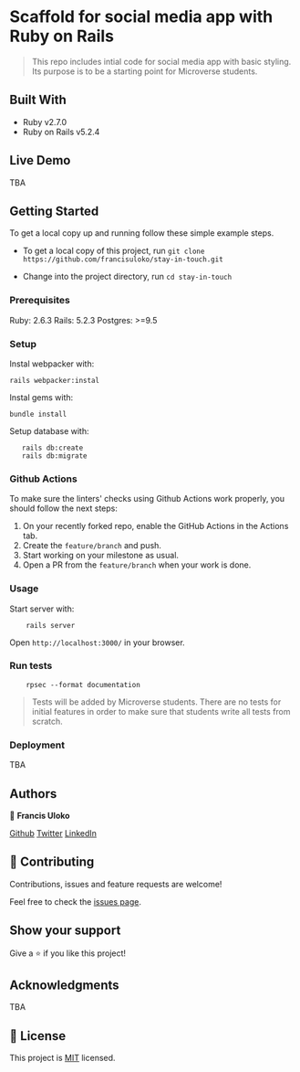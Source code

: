 # Scaffold for social media app with Ruby on Rails

> This repo includes intial code for social media app with basic styling. Its purpose is to be a starting point for Microverse students.

## Built With

- Ruby v2.7.0
- Ruby on Rails v5.2.4

## Live Demo

TBA


## Getting Started

To get a local copy up and running follow these simple example steps.

- To get a local copy of this project, run
`git clone https://github.com/francisuloko/stay-in-touch.git`

- Change into the project directory, run
`cd stay-in-touch`

### Prerequisites

Ruby: 2.6.3
Rails: 5.2.3
Postgres: >=9.5

### Setup
Instal webpacker with:

```
rails webpacker:instal
```

Instal gems with:

```
bundle install
```

Setup database with:

```
   rails db:create
   rails db:migrate
```

### Github Actions

To make sure the linters' checks using Github Actions work properly, you should follow the next steps:

1. On your recently forked repo, enable the GitHub Actions in the Actions tab.
2. Create the `feature/branch` and push.
3. Start working on your milestone as usual.
4. Open a PR from the `feature/branch` when your work is done.


### Usage

Start server with:

```
    rails server
```

Open `http://localhost:3000/` in your browser.

### Run tests

```
    rpsec --format documentation
```

> Tests will be added by Microverse students. There are no tests for initial features in order to make sure that students write all tests from scratch.

### Deployment

TBA

## Authors

👤 **Francis Uloko**

[Github](https://github.com/francisuloko)
[Twitter](https://twitter.com/francisuloko)
[LinkedIn](https://linkedin.com/in/francisuloko)

## 🤝 Contributing

Contributions, issues and feature requests are welcome!

Feel free to check the [issues page](https://github.com/francisuloko/stay-in-touch/issues).

## Show your support

Give a ⭐️ if you like this project!

## Acknowledgments

TBA

## 📝 License

This project is [MIT](https://mit-license.org) licensed.
